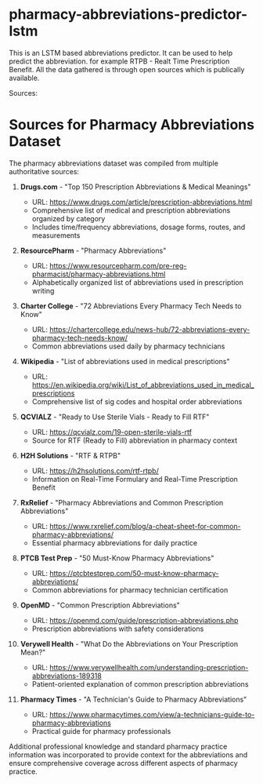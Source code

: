 # pharmacy-abbreviations-predictor-lstm
This is an LSTM based abbreviations predictor. It can be used to help predict the abbreviation. for example RTPB - Realt Time Prescription Benefit. All the data gathered is through open sources which is publically available.

Sources:
# Sources for Pharmacy Abbreviations Dataset

The pharmacy abbreviations dataset was compiled from multiple authoritative sources:

1. **Drugs.com** - "Top 150 Prescription Abbreviations & Medical Meanings"
   - URL: https://www.drugs.com/article/prescription-abbreviations.html
   - Comprehensive list of medical and prescription abbreviations organized by category
   - Includes time/frequency abbreviations, dosage forms, routes, and measurements

2. **ResourcePharm** - "Pharmacy Abbreviations"
   - URL: https://www.resourcepharm.com/pre-reg-pharmacist/pharmacy-abbreviations.html
   - Alphabetically organized list of abbreviations used in prescription writing

3. **Charter College** - "72 Abbreviations Every Pharmacy Tech Needs to Know"
   - URL: https://chartercollege.edu/news-hub/72-abbreviations-every-pharmacy-tech-needs-know/
   - Common abbreviations used daily by pharmacy technicians

4. **Wikipedia** - "List of abbreviations used in medical prescriptions"
   - URL: https://en.wikipedia.org/wiki/List_of_abbreviations_used_in_medical_prescriptions
   - Comprehensive list of sig codes and hospital order abbreviations

5. **QCVIALZ** - "Ready to Use Sterile Vials - Ready to Fill RTF"
   - URL: https://qcvialz.com/19-open-sterile-vials-rtf
   - Source for RTF (Ready to Fill) abbreviation in pharmacy context

6. **H2H Solutions** - "RTF & RTPB"
   - URL: https://h2hsolutions.com/rtf-rtpb/
   - Information on Real-Time Formulary and Real-Time Prescription Benefit

7. **RxRelief** - "Pharmacy Abbreviations and Common Prescription Abbreviations"
   - URL: https://www.rxrelief.com/blog/a-cheat-sheet-for-common-pharmacy-abbreviations/
   - Essential pharmacy abbreviations for daily practice

8. **PTCB Test Prep** - "50 Must-Know Pharmacy Abbreviations"
   - URL: https://ptcbtestprep.com/50-must-know-pharmacy-abbreviations/
   - Common abbreviations for pharmacy technician certification

9. **OpenMD** - "Common Prescription Abbreviations"
   - URL: https://openmd.com/guide/prescription-abbreviations.php
   - Prescription abbreviations with safety considerations

10. **Verywell Health** - "What Do the Abbreviations on Your Prescription Mean?"
    - URL: https://www.verywellhealth.com/understanding-prescription-abbreviations-189318
    - Patient-oriented explanation of common prescription abbreviations

11. **Pharmacy Times** - "A Technician's Guide to Pharmacy Abbreviations"
    - URL: https://www.pharmacytimes.com/view/a-technicians-guide-to-pharmacy-abbreviations
    - Practical guide for pharmacy professionals

Additional professional knowledge and standard pharmacy practice information was incorporated to provide context for the abbreviations and ensure comprehensive coverage across different aspects of pharmacy practice.
